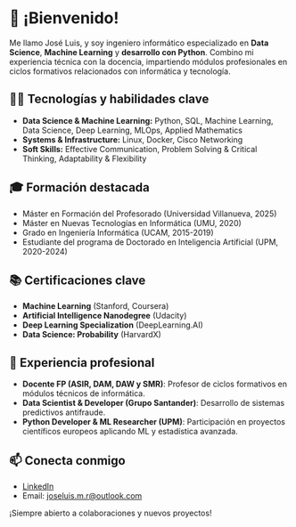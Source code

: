 # 👋 ¡Bienvenido!

Me llamo José Luis, y soy ingeniero informático especializado en **Data Science**, **Machine Learning** y **desarrollo con Python**. Combino mi experiencia técnica con la docencia, impartiendo módulos profesionales en ciclos formativos relacionados con informática y tecnología.

## 🧑‍💻 Tecnologías y habilidades clave

- **Data Science & Machine Learning:** Python, SQL, Machine Learning, Data Science, Deep Learning, MLOps, Applied Mathematics
- **Systems & Infrastructure:** Linux, Docker, Cisco Networking
- **Soft Skills:** Effective Communication, Problem Solving & Critical Thinking, Adaptability & Flexibility

## 🎓 Formación destacada

- Máster en Formación del Profesorado (Universidad Villanueva, 2025)
- Máster en Nuevas Tecnologías en Informática (UMU, 2020)
- Grado en Ingeniería Informática (UCAM, 2015-2019)
- Estudiante del programa de Doctorado en Inteligencia Artificial (UPM, 2020-2024)

## 📚 Certificaciones clave

- **Machine Learning** (Stanford, Coursera)
- **Artificial Intelligence Nanodegree** (Udacity)
- **Deep Learning Specialization** (DeepLearning.AI)
- **Data Science: Probability** (HarvardX)

## 🚀 Experiencia profesional

- **Docente FP (ASIR, DAM, DAW y SMR)**: Profesor de ciclos formativos en módulos técnicos de informática.
- **Data Scientist & Developer (Grupo Santander)**: Desarrollo de sistemas predictivos antifraude.
- **Python Developer & ML Researcher (UPM)**: Participación en proyectos científicos europeos aplicando ML y estadística avanzada.

## 📫 Conecta conmigo

- [LinkedIn](https://www.linkedin.com/in/joseluis-moreno)
- Email: joseluis.m.r@outlook.com

¡Siempre abierto a colaboraciones y nuevos proyectos!
